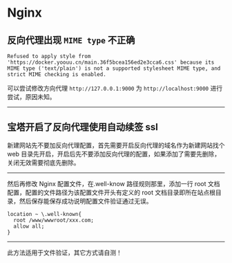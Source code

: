 # Nginx

## 反向代理出现 `MIME type` 不正确

```
Refused to apply style from 'https://docker.yoouu.cn/main.36f5bcea156ed2e3cca6.css' because its MIME type ('text/plain') is not a supported stylesheet MIME type, and strict MIME checking is enabled.
```

可以尝试修改方向代理 `http://127.0.0.1:9000` 为 `http://localhost:9000` 进行尝试，原因未知。

---

## 宝塔开启了反向代理使用自动续签 ssl

新建网站先不要加反向代理配置，首先需要开启反向代理的域名作为新建网站找个 web 目录先开启，开启后先不要添加反向代理的配置，如果添加了需要先删除，关闭无效需要彻底先删除。

---

然后再修改 Nginx 配置文件，在.well-know 路径规则那里，添加一行 root 文档配置，配置的文件路径为该配置文件开头有定义的 root 文档目录即所在站点根目录，然后保存能保存成功说明配置文件验证通过无误。

```nginx
location ~ \.well-known{
  root /www/wwwroot/xxx.com;
  allow all;
}
```

---

此方法适用于文件验证，其它方式请自测！
